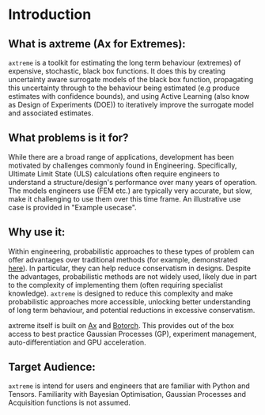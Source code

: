 # Introduction
## What is axtreme (Ax for Extremes):
`axtreme` is a toolkit for estimating the long term behaviour (extremes) of expensive, stochastic, black box functions. It does this by creating uncertainty aware surrogate models of the black box function, propagating this uncertainty through to the behaviour being estimated (e.g produce estimates with confidence bounds), and using Active Learning (also know as Design of Experiments (DOE)) to iteratively improve the surrogate model and associated estimates.

## What problems is it for?
While there are a broad range of applications, development has been motivated by challenges commonly found in Engineering. Specifically, Ultimate Limit State (ULS) calculations often require engineers to understand a structure/design's performance over many years of operation. The models engineers use (FEM etc.) are typically very accurate, but slow, make it challenging to use them over this time frame. An illustrative use case is provided in "Example usecase".

## Why use it:
Within engineering, probabilistic approaches to these types of problem can offer advantages over traditional methods (for example, demonstrated [here](https://www.sciencedirect.com/science/article/abs/pii/S0951833920300745)). In particular, they can help reduce conservatism in designs. Despite the advantages, probabilistic methods are not widely used, likely due in part to the complexity of implementing them (often requiring specialist knowledge). `axtreme` is designed to reduce this complexity and make probabilistic approaches more accessible, unlocking better understanding of long term behaviour, and potential reductions in excessive conservatism.

axtreme itself is built on [Ax](https://ax.dev/docs/why-ax.html) and [Botorch](https://botorch.org/docs/introduction). This provides out of the box access to best practice Gaussian Processes (GP), experiment management, auto-differentiation and GPU acceleration.

## Target Audience:
`axtreme` is intend for users and engineers that are familiar with Python and Tensors. Familiarity with Bayesian Optimisation, Gaussian Processes and Acquisition functions is not assumed.
